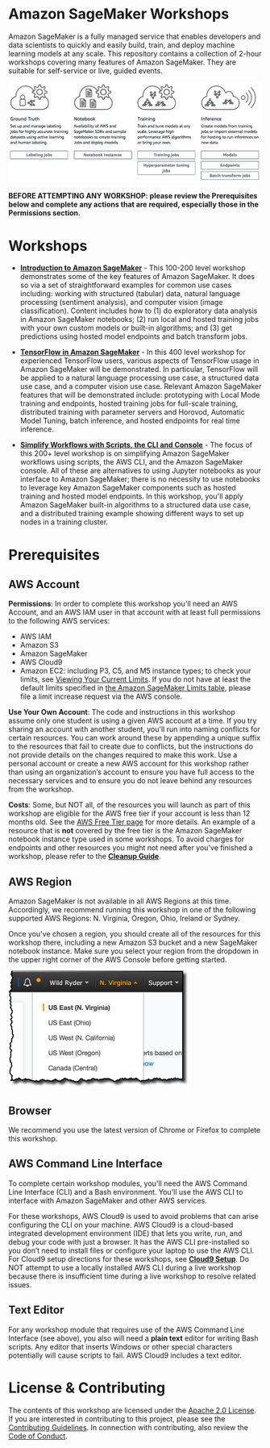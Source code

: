 # Amazon SageMaker Workshops

Amazon SageMaker is a fully managed service that enables developers and data scientists to quickly and easily build, train, and deploy machine learning models at any scale. This repository contains a collection of 2-hour workshops covering many features of Amazon SageMaker.  They are suitable for self-service or live, guided events.  

![Overview](./images/overview.png)

**BEFORE ATTEMPTING ANY WORKSHOP:  please review the Prerequisites below and complete any actions that are required, especially those in the Permissions section.**


# Workshops

- [**Introduction to Amazon SageMaker**](Introduction) - This 100-200 level workshop demonstrates some of the key features of Amazon SageMaker.  It does so via a set of straightforward examples for common use cases including: working with structured (tabular) data, natural language processing (sentiment analysis), and computer vision (image classification).  Content includes how to (1) do exploratory data analysis in Amazon SageMaker notebooks; (2) run local and hosted training jobs with your own custom models or built-in algorithms; and (3) get predictions using hosted model endpoints and batch transform jobs.

- [**TensorFlow in Amazon SageMaker**](TensorFlow) - In this 400 level workshop for experienced TensorFlow users, various aspects of TensorFlow usage in Amazon SageMaker will be demonstrated.  In particular, TensorFlow will be applied to a natural language processing use case, a structured data use case, and a computer vision use case.  Relevant Amazon SageMaker features that will be demonstrated include:  prototyping with Local Mode training and endpoints, hosted training jobs for full-scale training, distributed training with parameter servers and Horovod, Automatic Model Tuning, batch inference, and hosted endpoints for real time inference.

- [**Simplify Workflows with Scripts, the CLI and Console**](Simplify-Workflows) - The focus of this 200+ level workshop is on simplifying Amazon SageMaker workflows using scripts, the AWS CLI, and the Amazon SageMaker console.  All of these are alternatives to using Jupyter notebooks as your interface to Amazon SageMaker; there is no necessity to use notebooks to leverage key Amazon SageMaker components such as hosted training and hosted model endpoints. In this workshop, you'll apply Amazon SageMaker built-in algorithms to a structured data use case, and a distributed training example showing different ways to set up nodes in a training cluster.


# Prerequisites

## AWS Account

**Permissions**: In order to complete this workshop you'll need an AWS Account, and an AWS IAM user in that account with at least full permissions to the following AWS services: 

- AWS IAM
- Amazon S3
- Amazon SageMaker
- AWS Cloud9
- Amazon EC2:  including P3, C5, and M5 instance types; to check your limits, see [Viewing Your Current Limits](https://docs.aws.amazon.com/AWSEC2/latest/UserGuide/ec2-resource-limits.html).  If you do not have at least the default limits specified in [the Amazon SageMaker Limits table](https://docs.aws.amazon.com/general/latest/gr/sagemaker.html), please file a limit increase request via the AWS console.

**Use Your Own Account**: The code and instructions in this workshop assume only one student is using a given AWS account at a time. If you try sharing an account with another student, you'll run into naming conflicts for certain resources. You can work around these by appending a unique suffix to the resources that fail to create due to conflicts, but the instructions do not provide details on the changes required to make this work. Use a personal account or create a new AWS account for this workshop rather than using an organization’s account to ensure you have full access to the necessary services and to ensure you do not leave behind any resources from the workshop.

**Costs**: Some, but NOT all, of the resources you will launch as part of this workshop are eligible for the AWS free tier if your account is less than 12 months old. See the [AWS Free Tier page](https://aws.amazon.com/free/) for more details. An example of a resource that is **not** covered by the free tier is the Amazon SageMaker notebook instance type used in some workshops. To avoid charges for endpoints and other resources you might not need after you've finished a workshop, please refer to the [**Cleanup Guide**](./CleanupGuide). 


## AWS Region

Amazon SageMaker is not available in all AWS Regions at this time.  Accordingly, we recommend running this workshop in one of the following supported AWS Regions:  N. Virginia, Oregon, Ohio, Ireland or Sydney.

Once you've chosen a region, you should create all of the resources for this workshop there, including a new Amazon S3 bucket and a new SageMaker notebook instance. Make sure you select your region from the dropdown in the upper right corner of the AWS Console before getting started.

![Region selection screenshot](./images/region-selection.png)


## Browser

We recommend you use the latest version of Chrome or Firefox to complete this workshop.


## AWS Command Line Interface

To complete certain workshop modules, you'll need the AWS Command Line Interface (CLI) and a Bash environment. You'll use the AWS CLI to interface with Amazon SageMaker and other AWS services. 

For these workshops, AWS Cloud9 is used to avoid problems that can arise configuring the CLI on your machine. AWS Cloud9 is a cloud-based integrated development environment (IDE) that lets you write, run, and debug your code with just a browser. It has the AWS CLI pre-installed so you don’t need to install files or configure your laptop to use the AWS CLI. For Cloud9 setup directions for these workshops, see [**Cloud9 Setup**](Cloud9). Do NOT attempt to use a locally installed AWS CLI during a live workshop because there is insufficient time during a live workshop to resolve related issues.


## Text Editor

For any workshop module that requires use of the AWS Command Line Interface (see above), you also will need a **plain text** editor for writing Bash scripts. Any editor that inserts Windows or other special characters potentially will cause scripts to fail. AWS Cloud9 includes a text editor. 


# License & Contributing

The contents of this workshop are licensed under the [Apache 2.0 License](./LICENSE). 
If you are interested in contributing to this project, please see the [Contributing Guidelines](./contributing/CONTRIBUTING.md).  In connection with contributing, also review the [Code of Conduct](./contributing/CODE_OF_CONDUCT.md).


